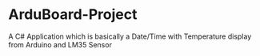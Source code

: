 # ArduBoard-Project
A C# Application which is basically a Date/Time with Temperature display from Arduino and LM35 Sensor

